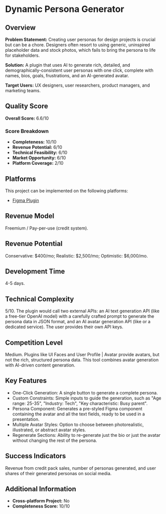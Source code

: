 # Dynamic Persona Generator

## Overview
**Problem Statement:** Creating user personas for design projects is crucial but can be a chore. Designers often resort to using generic, uninspired placeholder data and stock photos, which fails to bring the persona to life for stakeholders.

**Solution:** A plugin that uses AI to generate rich, detailed, and demographically-consistent user personas with one click, complete with names, bios, goals, frustrations, and an AI-generated avatar.

**Target Users:** UX designers, user researchers, product managers, and marketing teams.

## Quality Score
**Overall Score:** 6.6/10

### Score Breakdown
- **Completeness:** 10/10
- **Revenue Potential:** 6/10
- **Technical Feasibility:** 6/10
- **Market Opportunity:** 6/10
- **Platform Coverage:** 2/10

## Platforms
This project can be implemented on the following platforms:
- [Figma Plugin](./platforms/figma-plugin/)

## Revenue Model
Freemium / Pay-per-use (credit system).

## Revenue Potential
Conservative: $400/mo; Realistic: $2,500/mo; Optimistic: $6,000/mo.

## Development Time
4-5 days.

## Technical Complexity
5/10. The plugin would call two external APIs: an AI text generation API (like a free-tier OpenAI model) with a carefully crafted prompt to generate the persona data in JSON format, and an AI avatar generation API (like or a dedicated service). The user provides their own API keys.

## Competition Level
Medium. Plugins like UI Faces and User Profile | Avatar provide avatars, but not the rich, structured persona data. This tool combines avatar generation with AI-driven content generation.

## Key Features
- One-Click Generation: A single button to generate a complete persona.
- Custom Constraints: Simple inputs to guide the generation, such as "Age range: 25-35", "Industry: Tech", "Key characteristic: Busy parent".
- Persona Component: Generates a pre-styled Figma component containing the avatar and all the text fields, ready to be used in a presentation.
- Multiple Avatar Styles: Option to choose between photorealistic, illustrated, or abstract avatar styles.
- Regenerate Sections: Ability to re-generate just the bio or just the avatar without changing the rest of the persona.

## Success Indicators
Revenue from credit pack sales, number of personas generated, and user shares of their generated personas on social media.

## Additional Information
- **Cross-platform Project:** No
- **Completeness Score:** 10/10
